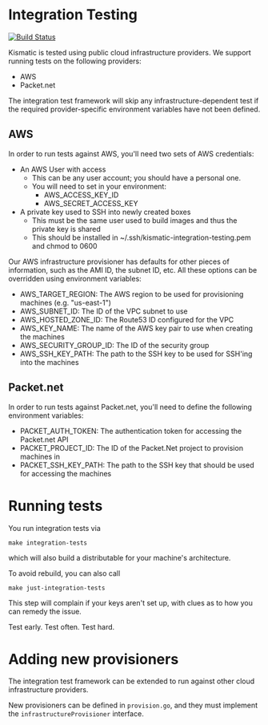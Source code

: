 # Integration Testing
[![Build Status](https://snap-ci.com/ulSrRsof30gMr7eaXZ_eufLs7XQtmS6Lw4eYwkmATn4/build_image)](https://snap-ci.com/apprenda/kismatic/branch/master)

Kismatic is tested using public cloud infrastructure providers. We support running tests
on the following providers:
- AWS
- Packet.net

The integration test framework will skip any infrastructure-dependent test if the
required provider-specific environment variables have not been defined.

## AWS
In order to run tests against AWS, you'll need two sets of AWS credentials:
 - An AWS User with access
    - This can be any user account; you should have a personal one.
    - You will need to set in your environment:
        - AWS_ACCESS_KEY_ID
        - AWS_SECRET_ACCESS_KEY
 - A private key used to SSH into newly created boxes
    - This must be the same user used to build images and thus the private key is shared
    - This should be installed in ~/.ssh/kismatic-integration-testing.pem and chmod to 0600

Our AWS infrastructure provisioner has defaults for other pieces of information, such as
the AMI ID, the subnet ID, etc. All these options can be overridden using environment variables:
- AWS_TARGET_REGION: The AWS region to be used for provisioning machines (e.g. "us-east-1")
- AWS_SUBNET_ID: The ID of the VPC subnet to use
- AWS_HOSTED_ZONE_ID: The Route53 ID configured for the VPC
- AWS_KEY_NAME: The name of the AWS key pair to use when creating the machines
- AWS_SECURITY_GROUP_ID: The ID of the security group
- AWS_SSH_KEY_PATH: The path to the SSH key to be used for SSH'ing into the machines

## Packet.net
In order to run tests against Packet.net, you'll need to define the following environment variables:
- PACKET_AUTH_TOKEN: The authentication token for accessing the Packet.net API
- PACKET_PROJECT_ID: The ID of the Packet.Net project to provision machines in
- PACKET_SSH_KEY_PATH: The path to the SSH key that should be used for accessing the machines

# Running tests

 You run integration tests via

 ```make integration-tests```

 which will also build a distributable for your machine's architecture.

 To avoid rebuild, you can also call

 ```make just-integration-tests```

 This step will complain if your keys aren't set up, with clues as to how you can remedy the issue.

 Test early. Test often. Test hard.

# Adding new provisioners
The integration test framework can be extended to run against other cloud infrastructure providers.

New provisioners can be defined in `provision.go`, and they must implement the `infrastructureProvisioner`
interface.
